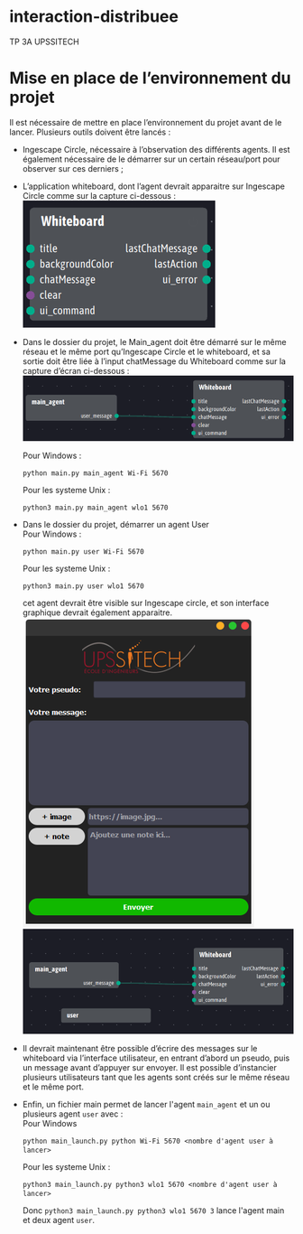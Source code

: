 # interaction-distribuee
TP 3A UPSSITECH 

# Mise en place de l’environnement du projet

Il est nécessaire de mettre en place l’environnement du projet avant de le lancer. Plusieurs outils doivent être lancés :

- Ingescape Circle, nécessaire à l’observation des différents agents. Il est également nécessaire de le démarrer sur un certain réseau/port pour observer sur ces derniers ;

- L’application whiteboard, dont l’agent devrait apparaitre sur Ingescape Circle comme sur la capture ci-dessous : ![My Image2](images/whiteboard.png)

- Dans le dossier du projet, le Main_agent doit être démarré sur le même réseau et le même port qu’Ingescape Circle et le whiteboard, et sa sortie doit être liée à l’input chatMessage du Whiteboard comme sur la capture d’écran ci-dessous : ![My Image2](images/main_agentwhiteboard.png)

    Pour Windows :
    ```
    python main.py main_agent Wi-Fi 5670
    ```
    Pour les systeme Unix :
    ```
    python3 main.py main_agent wlo1 5670
    ```

- Dans le dossier du projet, démarrer un agent User<br />
    Pour Windows :
    ```
    python main.py user Wi-Fi 5670
    ``` 
    Pour les systeme Unix :
    ```
    python3 main.py user wlo1 5670
    ```
    cet agent devrait être visible sur Ingescape circle, et son interface graphique devrait également apparaitre. <br />
    ![My Image 3](images/User_interface.png)
    ![My Image 4](images/all_agents.png)

- Il devrait maintenant être possible d’écrire des messages sur le whiteboard via l’interface utilisateur, en entrant d’abord un pseudo, puis un message avant d’appuyer sur envoyer. Il est possible d’instancier plusieurs utilisateurs tant que les agents sont créés sur le même réseau et le même port.

- Enfin, un fichier main permet de lancer l'agent `main_agent` et un ou plusieurs agent `user` avec : <br />
Pour Windows 
    ```
    python main_launch.py python Wi-Fi 5670 <nombre d'agent user à lancer>
    ```
    Pour les systeme Unix :
    ```
    python3 main_launch.py python3 wlo1 5670 <nombre d'agent user à lancer>
    ```

    Donc `python3 main_launch.py python3 wlo1 5670 3` lance l'agent main et deux agent `user`.

